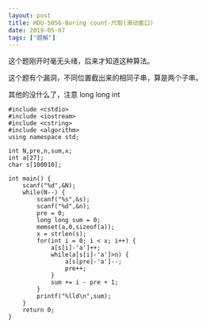 ```yaml
---
layout: post
title: HDU-5056-Boring count-尺取(滑动窗口)
date: 2019-05-07
tags: ["题解"]
---
```


<!-- wp:paragraph -->

这个题刚开时毫无头绪，后来才知道这种算法。

<!-- /wp:paragraph -->

<!-- wp:paragraph -->

这个题有个漏洞，不同位置截出来的相同子串，算是两个子串。

<!-- /wp:paragraph -->

<!-- wp:paragraph -->

其他的没什么了，注意 long long int

<!-- /wp:paragraph -->

<!-- wp:code -->

    #include <cstdio>
    #include <iostream>
    #include <cstring>
    #include <algorithm>
    using namespace std;

    int N,pre,n,sum,x;
    int a[27];
    char s[100010];

    int main() {
        scanf("%d",&N);
        while(N--) {
            scanf("%s",&s);
            scanf("%d",&n);
            pre = 0;
            long long sum = 0;
            memset(a,0,sizeof(a));
            x = strlen(s);
            for(int i = 0; i < x; i++) {
                a[s[i]-'a']++;
                while(a[s[i]-'a']>n) {
                    a[s[pre]-'a']--;
                    pre++;
                }
                sum += i - pre + 1;
            }
            printf("%lld\n",sum);
        }
        return 0;
    }

<!-- /wp:code -->